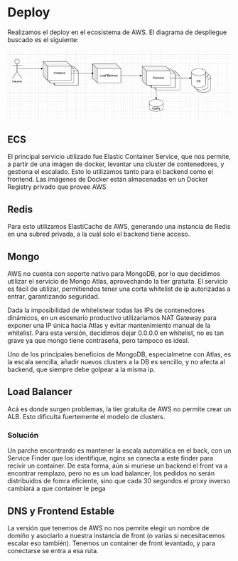 # Deploy

Realizamos el deploy en el ecosistema de AWS. El diagrama de despliegue buscado es el siguiente:

![Diagrama-de-despliegue](despliegue.png)

## ECS

El principal servicio utilizado fue Elastic Container Service, que nos permite, a partir de una imágen de docker, levantar una cluster de contenedores, y gestiona el escalado. Esto lo utilizamos tanto para el backend como el frontend. Las imágenes de Docker están almacenadas en un Docker Registry privado que provee AWS

## Redis

Para esto utilizamos ElastiCache de AWS, generando una instancia de Redis en una subred privada, a la cuál solo el backend tiene acceso.

## Mongo

AWS no cuenta con soporte nativo para MongoDB, por lo que decidimos utilizar el servicio de Mongo Atlas, aprovechando la tier gratuita. El servicio es fácil de utilizar, permitiendos tener una corta whitelist de ip autorizadas a entrar, garantizando seguridad.

Dada la imposibilidad de whitelistear todas las IPs de contenedores dinámicos, en un escenario productivo utilizaríamos NAT Gateway para exponer una IP única hacia Atlas y evitar mantenimiento manual de la whitelist. Para esta versión, decidimos dejar 0.0.0.0 en whitelist, no es tan grave ya que mongo tiene contraseña, pero tampoco es ideal.

Uno de los principales beneficios de MongoDB, especialmetne con Atlas, es la escala sencilla, añadir nuevos clusters a la DB es sencillo, y no afecta al backend, que siempre debe golpear a la misma ip.

## Load Balancer

Acá es donde surgen problemas, la tier gratuita de AWS no permite crear un ALB. Esto dificulta fuertemente el modelo de clusters.

### Solución

Un parche encontrardo es mantener la escala automática en el back, con un Service Finder que los identifique, nginx se conecta a este finder para recivir un container. De esta forma, aún si muriese un backend el front va a encontrar remplazo, pero no es un load balancer, los pedidos no serán distribuidos de fomra eficiente, sino que cada 30 segundos el proxy inverso cambiará a que container le pega

## DNS y Frontend Estable

La versión que tenemos de AWS no nos pemrite elegir un nombre de domiño y asociarlo a nuestra instancia de front (o varias si necesitacemos escalar eso también). Tenemos un container de front levantado, y para conectarse se entra a esa ruta.
